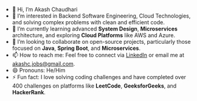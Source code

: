 - 👋 Hi, I’m Akash Chaudhari
- 👀 I’m interested in Backend Software Engineering, Cloud Technologies, and solving complex problems with clean and efficient code.
- 🌱 I’m currently learning advanced **System Design**, **Microservices** architecture, and exploring **Cloud Platforms** like AWS and Azure.
- 💞️ I’m looking to collaborate on open-source projects, particularly those focused on **Java**, **Spring Boot**, and **Microservices**.
- 📫 How to reach me: Feel free to connect via [LinkedIn](https://www.linkedin.com/in/akashchaudhari396) or email me at [akashc.jobs@gmail.com](mailto:akashc.jobs@gmail.com).
- 😄 Pronouns: He/Him
- ⚡ Fun fact: I love solving coding challenges and have completed over 400 challenges on platforms like **LeetCode**, **GeeksforGeeks**, and **HackerRank**.
